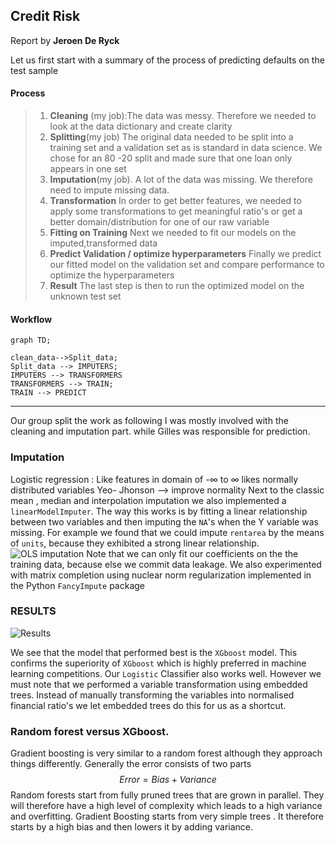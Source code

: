 
Credit Risk
----------
Report by __Jeroen De Ryck__


 Let us first start with a summary of the process of predicting defaults on the test sample
#### Process

> 1. __Cleaning__ (my job):The data was messy. Therefore we needed to look at the data dictionary and create clarity
> 2. __Splitting__(my job) The original data needed to be split into a training set and a validation set as is standard in data science. We chose for an 80 -20 split and made sure that one loan only appears in one set
> 3. __Imputation__(my job).
>  A lot of the data was missing. We therefore need to impute missing data.
> 4. __Transformation__
> In order to get better features, we needed to apply some transformations to get meaningful ratio's or get a better domain/distribution for one of our raw variable
> 5. __Fitting on Training__
> Next we needed to fit our models on the imputed,transformed data
> 6. __Predict Validation / optimize hyperparameters__
> Finally we predict our fitted model on the validation set and compare performance to optimize the hyperparameters
> 7. __Result__
> The last step is then to run the optimized model on the unknown test set

####  Workflow
```mermaid
graph TD;

clean_data-->Split_data;
Split_data --> IMPUTERS;
IMPUTERS --> TRANSFORMERS
TRANSFORMERS --> TRAIN;
TRAIN --> PREDICT
```



----------
Our group split the work as following
 I was mostly involved with the cleaning and imputation part. while Gilles was responsible for  prediction.
### Imputation
Logistic regression : Like features in domain of -$\infty$ to $\infty$ likes normally distributed variables
Yeo- Jhonson --> improve normality
Next to the classic mean , median and interpolation imputation we also implemented a `linearModelImputer`.
The way this works is by fitting a linear relationship between two variables and then imputing the `NA`'s when the Y variable was missing.
For example we found that we could impute `rentarea` by the means of `units`, because they exhibited a strong linear relationship.
![OLS imputation](https://github.com/jerreyz/Credit_Risk/blob/master/Pasted%20image%20at%202017_05_18%2007_11%20PM.png)
Note that we can only fit our coefficients on the the training data, because else we commit data leakage.
We also experimented with matrix completion using nuclear norm regularization implemented in the Python `FancyImpute` package




### RESULTS
![Results](https://lh3.googleusercontent.com/-kJo5xgWnmEY/WYTTMe4RA1I/AAAAAAAAAAM/tWSKExWRD_spD5MZtyOGO52evXlk39PygCLcBGAs/s0/Screen+Shot+2017-08-04+at+22.02.14.png "")

We see that the model that performed best is the `XGboost` model.
This confirms the superiority of `XGboost` which is highly preferred in machine learning competitions.
Our `Logistic` Classifier also works well. However we must note that we performed a variable transformation using embedded trees.
Instead of manually transforming the variables into normalised financial ratio's we let embedded trees do this for us as a shortcut.


### Random forest versus XGboost.
Gradient boosting is very similar to a random forest although  they approach things differently.
Generally the error consists of   two parts $$Error = Bias + Variance  $$
Random forests start from fully pruned trees that are grown in parallel. They will therefore have a high level of complexity which leads to a high variance and overfitting.
Gradient Boosting starts from very simple trees .
It therefore starts by a high bias and then lowers it by adding variance.

